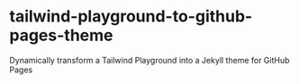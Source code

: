 # tailwind-playground-to-github-pages-theme
Dynamically transform a Tailwind Playground into a Jekyll theme for GitHub Pages
